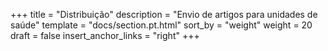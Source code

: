 +++
title = "Distribuição"
description = "Envio de artigos para unidades de saúde"
template = "docs/section.pt.html"
sort_by = "weight"
weight = 20
draft = false
insert_anchor_links = "right"
+++
